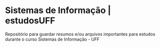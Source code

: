 # Sistemas de Informação | estudosUFF
Repositório para guardar resumos e/ou arquivos importantes para estudos durante o curso Sistemas de Informação - UFF

